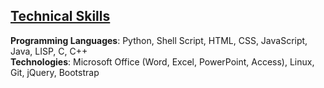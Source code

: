 ## <u>Technical Skills</u>

**Programming Languages**: Python, Shell Script, HTML, CSS, JavaScript, Java, LISP, C, C++  
**Technologies**: Microsoft Office (Word, Excel, PowerPoint, Access), Linux, Git, jQuery, Bootstrap
